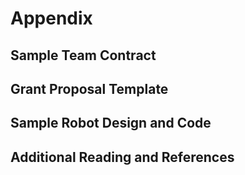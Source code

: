 # Appendix

## Sample Team Contract

## Grant Proposal Template

## Sample Robot Design and Code

## Additional Reading and References